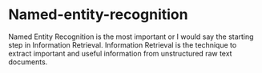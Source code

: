 # Named-entity-recognition
Named Entity Recognition is the most important or I would say the starting step in Information Retrieval. Information Retrieval is the technique to extract important and useful information from unstructured raw text documents.

